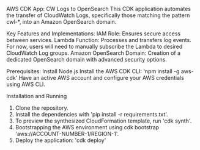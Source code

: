 AWS CDK App: CW Logs to OpenSearch
This CDK application automates the transfer of CloudWatch Logs, specifically those matching the pattern cwl-*, into an 
Amazon OpenSearch domain.

Key Features and Implementations:
IAM Role: Ensures secure access between services.
Lambda Function: Processes and transfers log events. For now, users will need to manually subscribe the Lambda to desired 
CloudWatch Log groups.
Amazon OpenSearch Domain: Creation of a dedicated OpenSearch domain with advanced security options.

Prerequisites:
Install Node.js
Install the AWS CDK CLI: 'npm install -g aws-cdk'
Have an active AWS account and configure your AWS credentials using AWS CLI.

Installation and Running
1. Clone the repository.
2. Install the dependencies with 'pip install -r requirements.txt'.
3. To preview the synthesized CloudFormation template, run 'cdk synth'.
4. Bootstrapping the AWS environment using cdk bootstrap 'aws://ACCOUNT-NUMBER-1/REGION-1'.
5. Deploy the application: 'cdk deploy'